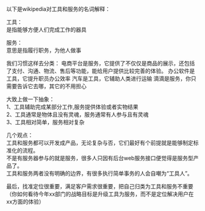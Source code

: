 以下是wikipedia对工具和服务的名词解释：  

工具：  
是指能够方便人们完成工作的器具  

服务：  
意思是指履行职务，为他人做事  

我们习惯这样去分类：
电商平台是服务，它提供了不仅仅是商品的展示，还包括了支付、沟通、物流、售后等功能，能给用户提供比较完善的体验。
办公软件是工具，它提升职员办公效率
汽车是工具，它辅助人类进行运输
滴滴是服务，你只需要告诉它去哪，其它的不用担心


大致上做一下抽象：  
1、工具辅助完成某部分工作,服务提供体验或者实物结果  
2、工具通常是物体且没有灵魂，服务通常有人参与且有灵魂  
3、工具相对简单，服务相对复杂    

几个观点：  
工具和服务都可以开发成产品，无论复杂与否，它们最好有个前提就是能够制定标准化的流程。   
不是有服务器参与的就是服务，很多人只因有后台web服务接口便觉得是服务型产品了。    
工具和服务两者没有明确的边界，有很多执行简单事务的人会自嘲为“工具人”。    

最后，找准定位很重要，满足客户需求很重要，把自己归类为工具和服务不重要（你如何看待今年xx部门的战略目标是升级工具为服务，而不是定位解决用户在xx方面的体验）

